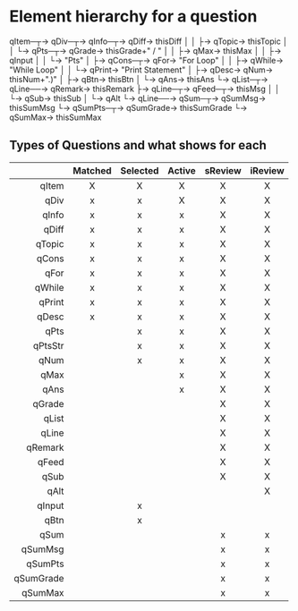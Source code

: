 # Element hierarchy for a question
qItem─┬→ qDiv─┬→ qInfo─┬→ qDiff→ thisDiff
      │       │        ├→ qTopic→ thisTopic
      │       │        └→ qPts─┬→ qGrade→ thisGrade+" / "
      │       │                ├→ qMax→ thisMax
      │       │                ├→ qInput
      │       │                └→ "Pts"
      │       ├→ qCons─┬→ qFor→ "For Loop"
      │       │        ├→ qWhile→ "While Loop"
      │       │        └→ qPrint→ "Print Statement"
      │       ├→ qDesc→ qNum→ thisNum+".)"
      │       ├→ qBtn→ thisBtn
      │       └→ qAns→ thisAns
      └→ qList─┬→ qLine──→ qRemark→ thisRemark
               ├→ qLine─┬→ qFeed─┬→ thisMsg
               │        │        └→ qSub→ thisSub
               │        └→ qAlt
               └→ qLine──→ qSum─┬→ qSumMsg→ thisSumMsg
                                └→ qSumPts─┬→ qSumGrade→ thisSumGrade
                                           └→ qSumMax→ thisSumMax

## Types of Questions and what shows for each
|           | Matched | Selected | Active | sReview | iReview |
|----------:|:-------:|:--------:|:------:|:-------:|:-------:|
| qItem     | X       | X        | X      | X       | X       |
| qDiv      | x       | x        | X      | X       | X       |
| qInfo     | x       | x        | x      | X       | X       |
| qDiff     | x       | x        | x      | X       | X       |
| qTopic    | x       | x        | x      | X       | X       |
| qCons     | x       | x        | x      | X       | X       |
| qFor      | x       | x        | x      | X       | X       |
| qWhile    | x       | x        | x      | X       | X       |
| qPrint    | x       | x        | x      | X       | X       |
| qDesc     | x       | x        | x      | X       | X       |
| qPts      |         | x        | x      | X       | X       |
| qPtsStr   |         | x        | x      | X       | X       |
| qNum      |         | x        | x      | X       | X       |
| qMax      |         |          | x      | X       | X       |
| qAns      |         |          | x      | X       | X       |
| qGrade    |         |          |        | X       | X       |
| qList     |         |          |        | X       | X       |
| qLine     |         |          |        | X       | X       |
| qRemark   |         |          |        | X       | X       |
| qFeed     |         |          |        | X       | X       |
| qSub      |         |          |        | X       | X       |
| qAlt      |         |          |        |         | X       |
| qInput    |         | x        |        |         |         |
| qBtn      |         | x        |        |         |         |
| qSum      |         |          |        | x       | x       |
| qSumMsg   |         |          |        | x       | x       |
| qSumPts   |         |          |        | x       | x       |
| qSumGrade |         |          |        | x       | x       |
| qSumMax   |         |          |        | x       | x       |

